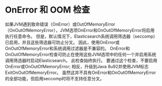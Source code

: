 # OnError 和 OOM 检查

如果JVM遇到致命错误（OnError）或OutOfMemoryError（OnOutOfMemoryError），JVM选项OnError和OnOutOfMemoryError将启用执行任意命令。 但是，默认情况下，Elasticsearch系统调用筛选器（seccomp）已启用，并且这些筛选器可防止分叉。 因此，使用OnError或OnOutOfMemoryError和系统调用过滤器是不兼容的。 OnError和OnOutOfMemoryError检查可防止在使用这些JVM选项中的任何一个并启用系统调用筛选器时启动Elasticsearch。 此检查始终执行。 要通过这个检查，不要启用OnError或OnOutOfMemoryError; 相反，升级到Java 8u92并使用JVM标志ExitOnOutOfMemoryError。 虽然这并不具有OnError和OnOutOfMemoryError的全部功能，但启用seccomp时将不支持任意分叉。